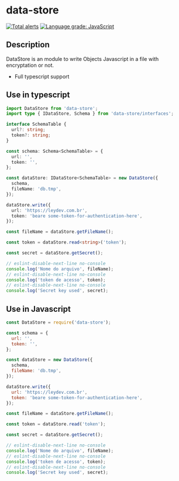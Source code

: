 # data-store
[![Total alerts](https://img.shields.io/lgtm/alerts/g/leydev/data-store.svg?logo=lgtm&logoWidth=18)](https://lgtm.com/projects/g/leydev/data-store/alerts/)
[![Language grade: JavaScript](https://img.shields.io/lgtm/grade/javascript/g/leydev/data-store.svg?logo=lgtm&logoWidth=18)](https://lgtm.com/projects/g/leydev/data-store/context:javascript)

## Description

DataStore is an module to write Objects Javascript in a file with encryptation or not.

* Full typescript support

## Use in typescript
```ts
import DataStore from 'data-store';
import type { IDataStore, Schema } from 'data-store/interfaces';

interface SchemaTable {
  url?: string;
  token?: string;
}

const schema: Schema<SchemaTable> = {
  url: '',
  token: '',
};

const dataStore: IDataStore<SchemaTable> = new DataStore({
  schema,
  fileName: 'db.tmp',
});

dataStore.write({
  url: 'https://leydev.com.br',
  token: 'beare some-token-for-authentication-here',
});

const fileName = dataStore.getFileName();

const token = dataStore.read<string>('token');

const secret = dataStore.getSecret();

// eslint-disable-next-line no-console
console.log('Nome do arquivo', fileName);
// eslint-disable-next-line no-console
console.log('token de acesso', token);
// eslint-disable-next-line no-console
console.log('Secret key used', secret);
```

## Use in Javascript
```js
const DataStore = require('data-store');

const schema = {
  url: '',
  token: '',
};

const dataStore = new DataStore({
  schema,
  fileName: 'db.tmp',
});

dataStore.write({
  url: 'https://leydev.com.br',
  token: 'beare some-token-for-authentication-here',
});

const fileName = dataStore.getFileName();

const token = dataStore.read('token');

const secret = dataStore.getSecret();

// eslint-disable-next-line no-console
console.log('Nome do arquivo', fileName);
// eslint-disable-next-line no-console
console.log('token de acesso', token);
// eslint-disable-next-line no-console
console.log('Secret key used', secret);
```